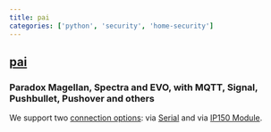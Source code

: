 ```yaml
---
title: pai
categories: ['python', 'security', 'home-security']
---
```

## [pai](https://github.com/ParadoxAlarmInterface/pai)

### Paradox Magellan, Spectra and EVO, with MQTT, Signal, Pushbullet, Pushover and others

We support two [connection options](https://github.com/ParadoxAlarmInterface/pai/wiki/Connection-methods): via [Serial](https://github.com/ParadoxAlarmInterface/pai/wiki/Connection-methods#serial-connection) and via [IP150 Module](https://github.com/ParadoxAlarmInterface/pai/wiki/Connection-methods#ip-module-connection-IP100-IP150).
